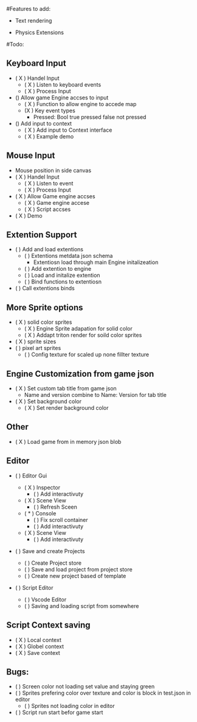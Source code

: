 #Features to add:
- Text rendering

- Physics Extensions

#Todo:
## Keyboard Input
- ( X ) Handel Input
    - ( X ) Listen to keyboard events
    - ( X ) Process Input 
- () Allow game Engine accses to input
    - ( X ) Function to allow engine to accede map
    - (X ) Key event types
      - Pressed: Bool true pressed false not pressed
- () Add input to context
    - ( X ) Add input to Context interface
    - ( X ) Example demo

## Mouse Input
- Mouse position in side canvas
- ( X ) Handel Input
	- ( X ) Listen to event
	- ( X ) Process Input
- ( X ) Allow Game engine accses
	- ( X ) Game engine accese
	- ( X ) Script accses
- ( X ) Demo
	
## Extention Support
- (  ) Add and load extentions
	- (  ) Extentions metdata json schema
		- Extentiosn load through main Engine initalizeation
	- (  ) Add extention to engine
	- (  ) Load and initalize extention
	- (  ) Bind functions to extentiosn
- (  ) Call extentions binds

## More Sprite options
- ( X ) solid color sprites
	- ( X ) Engine Sprite adapation for solid color
	- ( X ) Addapt triton render for soild color sprites
- ( X ) sprite sizes
- (  ) pixel art sprites
	- (  ) Config texture for scaled up none fillter texture

## Engine Customization from game json
- ( X ) Set custom tab title from game json
	- Name and version combine to Name: Version for tab title
- ( X ) Set background color
	- ( X ) Set render background color

## Other
- ( X ) Load game from in memory json blob
	
## Editor
- (  ) Editor Gui
	- ( X ) Inspector
		- (  ) Add interactivuty
	- ( X ) Scene View
		- (  ) Refresh Sceen
	- ( * ) Console
		- (  ) Fix scroll container
		- (  ) Add interactivuty
	- ( X ) Scene View	
		- (  ) Add interactivuty
		
- (  ) Save and create Projects
	- (  ) Create Project store
	- (  ) Save and load project from project store
	- (  ) Create new project based of template
- (  ) Script Editor
	- (  ) Vscode Editor
	- (  ) Saving and loading script from somewhere

## Script Context saving
- ( X ) Local context
- ( X ) Globel context
- ( X ) Save context 

## Bugs:
- (  ) Screen color not loading set value and staying green 
- (  ) Sprites prefering color over texture and color is block in test.json in editor
	- (  ) Sprites not loading color in editor
- (  ) Script run start befor game start


